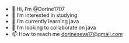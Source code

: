 - 👋 Hi, I’m @Dorine1707
- 👀 I’m interested in studying
- 🌱 I’m currently learning java
- 💞️ I’m looking to collaborate on java
- 📫 How to reach me dorineseva17@gmail.com

<!---
Dorine1707/Dorine1707 is a ✨ special ✨ repository because its `README.md` (this file) appears on your GitHub profile.
You can click the Preview link to take a look at your changes.
--->
